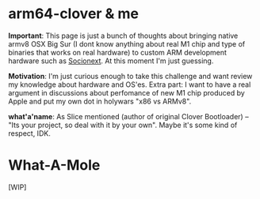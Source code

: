 # arm64-clover & me
__Important__: This page is just a bunch of thoughts about bringing native armv8 OSX Big Sur (I dont know anything about real M1 chip and type of binaries that works on real hardware) to custom ARM development hardware such as [Socionext](https://www.96boards.org/product/developerbox/). At this moment I'm just guessing.

__Motivation__: I'm just curious enough to take this challenge and want review my knowledge about hardware and OS'es. Extra part: I want to have a real argument in discussions about perfomance of new M1 chip produced by Apple and put my own dot in holywars "x86 vs ARMv8".

__what'a'name__: As Slice mentioned (author of original Clover Bootloader) – "Its your project, so deal with it by your own". Maybe it's some kind of respect, IDK.

# What-A-Mole

[WIP]
